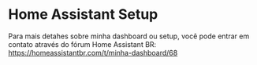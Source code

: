 # Home Assistant Setup

Para mais detahes sobre minha dashboard ou setup, você pode entrar em contato através do fórum Home Assistant BR: https://homeassistantbr.com/t/minha-dashboard/68
